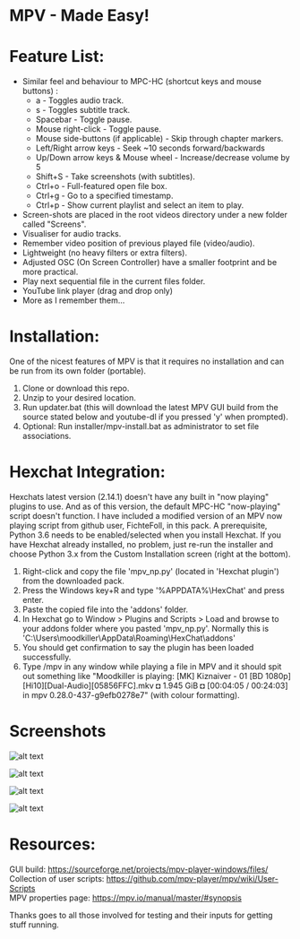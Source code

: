 # MPV - Made Easy!

# Feature List:

* Similar feel and behaviour to MPC-HC (shortcut keys and mouse buttons) :
     * a - Toggles audio track.
     * s - Toggles subtitle track.
     * Spacebar - Toggle pause.
     * Mouse right-click - Toggle pause.
     * Mouse side-buttons (if applicable) - Skip through chapter markers.
     * Left/Right arrow keys - Seek ~10 seconds forward/backwards
     * Up/Down arrow keys  & Mouse wheel - Increase/decrease volume by 5
     * Shift+S - Take screenshots (with subtitles).
     * Ctrl+o - Full-featured open file box.
     * Ctrl+g - Go to a specified timestamp.
     * Ctrl+p - Show current playlist and select an item to play. 
* Screen-shots are placed in the root videos directory under a new folder called "Screens".
* Visualiser for audio tracks.
* Remember video position of previous played file (video/audio).
* Lightweight (no heavy filters or extra filters).
* Adjusted OSC (On Screen Controller) have a smaller footprint and be more practical.
* Play next sequential file in the current files folder.
* YouTube link player (drag and drop only)
* More as I remember them...


# Installation:

One of the nicest features of MPV is that it requires no installation and can be run from its own folder (portable).
1. Clone or download this repo.
2. Unzip to your desired location.
3. Run updater.bat (this will download the latest MPV GUI build from the source stated below and youtube-dl if you pressed 'y' when prompted).
4. Optional: Run installer/mpv-install.bat as administrator to set file associations.



# Hexchat Integration:

Hexchats latest version (2.14.1) doesn't have any built in "now playing" plugins to use. And as of this version, the default MPC-HC "now-playing" script doesn't function. I have included a modified version of an MPV now playing script from github user, FichteFoll, in this pack. A prerequisite, Python 3.6 needs to be enabled/selected when you install Hexchat. If you have Hexchat already installed, no problem, just re-run the installer and choose Python 3.x from the Custom Installation screen (right at the bottom).

1. Right-click and copy the file 'mpv_np.py' (located in 'Hexchat plugin') from the downloaded pack.
2. Press the Windows key+R and type '%APPDATA%\HexChat' and press enter.
3. Paste the copied file into the 'addons' folder.
4. In Hexchat go to Window > Plugins and Scripts > Load and browse to your addons folder where you pasted 'mpv_np.py'. Normally this is 'C:\Users\moodkiller\AppData\Roaming\HexChat\addons'
5. You  should get confirmation to say the plugin has been loaded successfully.
6. Type /mpv in any window while playing a file in MPV and it should spit out something like "Moodkiller is playing: [MK] Kiznaiver - 01 [BD 1080p][Hi10][Dual-Audio][05856FFC].mkv ◘ 1.945 GiB ◘ [00:04:05 / 00:24:03] in mpv 0.28.0-437-g9efb0278e7" (with colour formatting).

# Screenshots
![alt text](https://i.imgur.com/GlXp12f.png "Open file window")

![alt text](https://i.imgur.com/E0W622O.png "OSC overview, Thumbnail preview, seek bar, volume bar, window title")

![alt text](https://i.imgur.com/nomUrXt.png "Seek to specified timestamp")

![alt text](https://i.imgur.com/xB3cbkY.png "HexChat 2.14.x now playing plugin")

# Resources:
   GUI build: https://sourceforge.net/projects/mpv-player-windows/files/  
   Collection of user scripts: https://github.com/mpv-player/mpv/wiki/User-Scripts  
   MPV properties page: https://mpv.io/manual/master/#synopsis

Thanks goes to all those involved for testing and their inputs for getting stuff running. 
